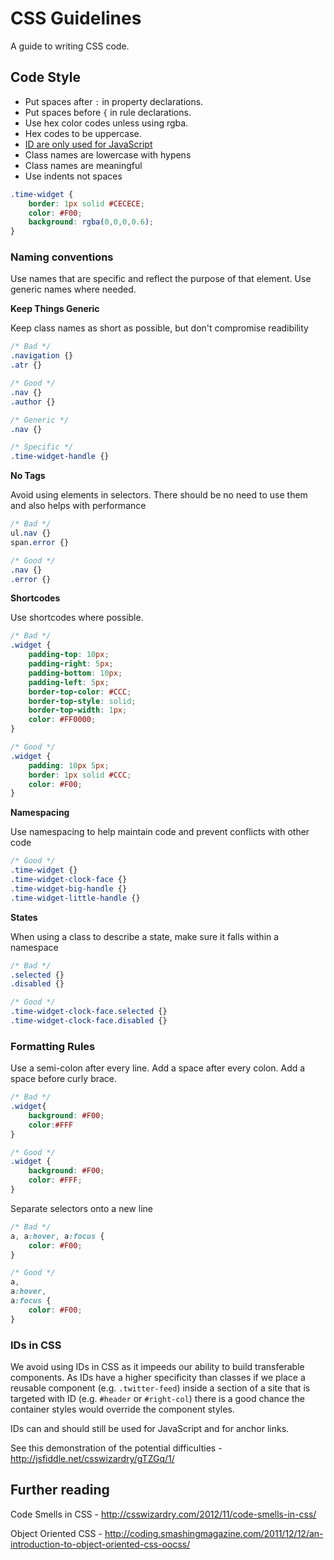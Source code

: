 CSS Guidelines
==============

A guide to writing CSS code.

## Code Style

* Put spaces after `:` in property declarations.
* Put spaces before `{` in rule declarations.
* Use hex color codes unless using rgba.
* Hex codes to be uppercase.
* [ID are only used for JavaScript](#ids-in-css)
* Class names are lowercase with hypens
* Class names are meaningful
* Use indents not spaces

```css
.time-widget {
	border: 1px solid #CECECE;
	color: #F00;
	background: rgba(0,0,0,0.6);
}
```

### Naming conventions

Use names that are specific and reflect the purpose of that element. Use generic names where needed.

**Keep Things Generic**

Keep class names as short as possible, but don't compromise readibility

```css
/* Bad */
.navigation {}
.atr {}

/* Good */
.nav {}
.author {}

/* Generic */
.nav {}

/* Specific */
.time-widget-handle {}
```

**No Tags**

Avoid using elements in selectors. There should be no need to use them and also helps with performance

```css
/* Bad */
ul.nav {}
span.error {}

/* Good */
.nav {}
.error {}
```

**Shortcodes**

Use shortcodes where possible.

```css
/* Bad */
.widget {
	padding-top: 10px;
	padding-right: 5px;
	padding-bottom: 10px;
	padding-left: 5px;
	border-top-color: #CCC;
	border-top-style: solid;
	border-top-width: 1px;
	color: #FF0000;
}

/* Good */
.widget {
	padding: 10px 5px;
	border: 1px solid #CCC;
	color: #F00;
}
```

**Namespacing**

Use namespacing to help maintain code and prevent conflicts with other code

```css
/* Good */
.time-widget {}
.time-widget-clock-face {}
.time-widget-big-handle {}
.time-widget-little-handle {}
```

**States**

When using a class to describe a state, make sure it falls within a namespace

```css
/* Bad */
.selected {}
.disabled {}

/* Good */
.time-widget-clock-face.selected {}
.time-widget-clock-face.disabled {}
```

### Formatting Rules

Use a semi-colon after every line. Add a space after every colon. Add a space before curly brace.

```css
/* Bad */
.widget{
	background: #F00;
	color:#FFF
}

/* Good */
.widget {
	background: #F00;
	color: #FFF;
}
```

Separate selectors onto a new line

```css
/* Bad */
a, a:hover, a:focus {
	color: #F00;
}

/* Good */
a,
a:hover,
a:focus {
	color: #F00;
}
```

### IDs in CSS

We avoid using IDs in CSS as it impeeds our ability to build transferable components. As IDs have a higher specificity than classes if we place a reusable component (e.g. `.twitter-feed`) inside a section of a site that is targeted with ID (e.g. `#header` or `#right-col`) there is a good chance the container styles would override the component styles.

IDs can and should still be used for JavaScript and for anchor links.

See this demonstration of the potential difficulties - http://jsfiddle.net/csswizardry/gTZGq/1/


## Further reading

Code Smells in CSS - http://csswizardry.com/2012/11/code-smells-in-css/

Object Oriented CSS - http://coding.smashingmagazine.com/2011/12/12/an-introduction-to-object-oriented-css-oocss/
